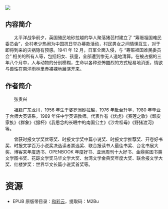 ![](http://img3m5.ddimg.cn/98/2/29176685-1_u_10.jpg)

## 内容简介

　　太平洋战争前夕，英国殖民地砂拉越的华人聚落猪芭村建立了 “筹赈祖国难民委员会”，全村老少热闹为中国抗日举办募款活动，村民男女之间情愫互生，对于即将到来的灾祸隐有预感。1941 年 12 月，日军全面入侵，与 “筹赈祖国难民委员会” 相关的所有人等，包括妇女、孩童，全部遭到惨无人道地清算。在被占据的三年八个月中，人与动物的分别模糊，生命以各种恐怖酷烈的方式轻易地消逝，情欲与兽性在南洋雨林里赤裸裸地展演开来。

## 作者简介

　　张贵兴

　　祖籍广东龙川，1956 年生于婆罗洲砂拉越，1976 年赴台升学，1980 年毕业于台师大英语系，1989 年任中学英语教师。代表作有《伏虎》《赛莲之歌》《顽皮家族》《群象》《猴杯》《我思念的长眠中的南国公主》《沙龙祖母》《野猪渡河》等。

　　曾获时报文学奖优等奖、时报文学奖中篇小说奖、时报文学推荐奖、开卷好书奖、时报文学百万小说奖决选读者票选奖、联合报读书人最佳书奖、台北书展大奖、博客来年度选书、OPENBOOK 年度好书、亚洲周刊十大好书、金鼎奖图书类文学图书奖、花踪文学奖马华文学大奖、台湾文学金典奖年度大奖、联合报文学大奖、红楼梦奖：世界华文长篇小说奖首奖等。

# 资源

* EPUB 原版带目录：[和彩云](https://caiyun.139.com/m/i?0n5CsMne1Z0my)，提取码：M2Bu
